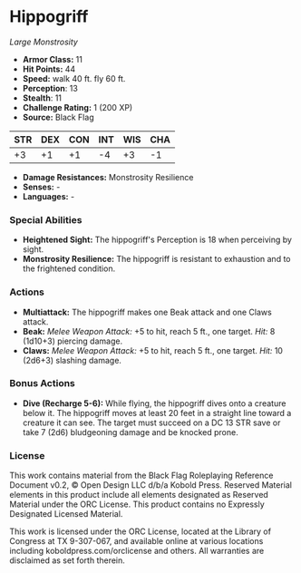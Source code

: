 # Hippogriff

*Large* *Monstrosity*

- **Armor Class:** 11
- **Hit Points:** 44 
- **Speed:** walk 40 ft. fly 60 ft.
- **Perception**: 13
- **Stealth**: 11
- **Challenge Rating:** 1 (200 XP)
- **Source:** Black Flag

| STR | DEX | CON | INT | WIS | CHA |
| --- | --- | --- | --- | --- | --- |
| +3 | +1 | +1 | -4 | +3 | -1 |

- **Damage Resistances:** Monstrosity Resilience
- **Senses:** -
- **Languages:** -

### Special Abilities

- **Heightened Sight:** The hippogriff's Perception is 18 when perceiving by sight.
- **Monstrosity Resilience:** The hippogriff is resistant to exhaustion and to the frightened condition.

### Actions

- **Multiattack:** The hippogriff makes one Beak attack and one Claws attack.
- **Beak:** _Melee Weapon Attack:_ +5 to hit, reach 5 ft., one target. _Hit:_ 8 (1d10+3) piercing damage.
- **Claws:** _Melee Weapon Attack:_ +5 to hit, reach 5 ft., one target. _Hit:_ 10 (2d6+3) slashing damage.

### Bonus Actions

- **Dive (Recharge 5-6):** While flying, the hippogriff dives onto a creature below it. The hippogriff moves at least 20 feet in a straight line toward a creature it can see. The target must succeed on a DC 13 STR save or take 7 (2d6) bludgeoning damage and be knocked prone.


### License

This work contains material from the Black Flag Roleplaying Reference Document v0.2, © Open Design LLC d/b/a Kobold Press. Reserved Material elements in this product include all elements designated as Reserved Material under the ORC License. This product contains no Expressly Designated Licensed Material.

This work is licensed under the ORC License, located at the Library of Congress at TX 9-307-067, and available online at various locations including koboldpress.com/orclicense and others. All warranties are disclaimed as set forth therein.
